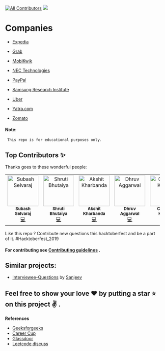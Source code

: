 
[![All Contributors](https://img.shields.io/badge/all_contributors-29-orange.svg?style=flat-square)](#contributors)
![](https://github.com/rishabh115/Interview-Questions/blob/master/thumbnail.png)

# Companies

- [Expedia](Expedia/README.md)

- [Grab](Grab/README.md)

- [MobiKwik](MobiKwik/README.md)

- [NEC Technologies](NEC%20Technologies/README.md)

- [PayPal](PayPal/README.md)

- [Samsung Research Institute](Samsung/README.md)

- [Uber](Uber/README.md)

- [Yatra.com](Yatra.com/README.md)

- [Zomato](Zomato/README.md)

#### Note:
     This repo is for educational purposes only.
     
## Top Contributors ✨

Thanks goes to these wonderful people:

<table href = "#contributors">
  <tr>
    <td align="center"><a href="https://github.com/sesubash"><img src="https://avatars0.githubusercontent.com/u/4628269?v=4" width="100px;" alt="Subash Selvaraj"/><br /><sub><b>Subash Selvaraj</b></sub></a><br /><a href="https://github.com/rishabh115/Interview-Questions/commits?author=sesubash" title="Code">💻</a></td>
    <td align="center"><a href="https://in.linkedin.com/in/shrutiab"><img src="https://avatars0.githubusercontent.com/u/10259707?v=4" width="100px;" alt="Shruti Bhutaiya"/><br /><sub><b>Shruti Bhutaiya</b></sub></a><br /><a href="https://github.com/rishabh115/Interview-Questions/commits?author=shrutibhutaiya" title="Code">💻</a></td>
    <td align="center"><a href="https://github.com/akshit04"><img src="https://avatars0.githubusercontent.com/u/20995986?v=4" width="100px;" alt="Akshit Kharbanda"/><br /><sub><b>Akshit Kharbanda</b></sub></a><br /><a href="https://github.com/rishabh115/Interview-Questions/commits?author=akshit04" title="Code">💻</a></td>
    <td align="center"><a href="https://github.com/dhruv-aggarwal"><img src="https://avatars2.githubusercontent.com/u/13146014?v=4" width="100px;" alt="Dhruv Aggarwal"/><br /><sub><b>Dhruv Aggarwal</b></sub></a><br /><a href="https://github.com/rishabh115/Interview-Questions/commits?author=dhruv-aggarwal" title="Code">💻</a></td>
   <td align="center"><a href="https://github.com/CheshtaK"><img src="https://avatars2.githubusercontent.com/u/32400008?v=4" width="100px;" alt="Cheshta Kwatra"/><br /><sub><b>Cheshta Kwatra</b></sub></a><br /><a href="https://github.com/rishabh115/Interview-Questions/commits?author=CheshtaK" title="Code">💻</a></td>  
    <td align="center"><a href="https://github.com/kartikay101"><img src="https://avatars0.githubusercontent.com/u/21268943?v=4" width="100px;" alt="Kartikay Shandil "/><br /><sub><b>Kartikay Shandil </b></sub></a><br /><a href="https://github.com/rishabh115/Interview-Questions/commits?author=kartikay101" title="Code">💻</a></td>
    <td align="center"><a href="https://tanaytoshniwal.me"><img src="https://avatars3.githubusercontent.com/u/19304171?v=4" width="100px;" alt="Tanay Toshniwal"/><br /><sub><b>Tanay Toshniwal</b></sub></a><br /><a href="https://github.com/rishabh115/Interview-Questions/commits?author=tanaytoshniwal" title="Code">💻</a></td>    
  </tr>
</table>     


Like this repo ? Contribute new questions this hacktoberfest and be a part of it. #Hacktoberfest_2019
#### For contributing see <a href="https://github.com/rishabh115/InterviewQuestions/blob/master/CONTRIBUTING.md">Contributing guidelines</a> .

## Similar projects:
- [Interviewee-Questions](https://github.com/alexakasanjeev/Interviewee-Questions) by [Sanjeev](https://github.com/alexakasanjeev)

## Feel free to show your love :heart: by putting a star :star: on this project :v: .
<b name="ref">References</b>
- [Geeksforgeeks](http://www.geeksforgeeks.org/)
- [Career Cup](https://www.careercup.com/)
- [Glassdoor](https://www.glassdoor.co.in/index.htm)
- [Leetcode discuss](https://leetcode.com/discuss/interview-question?currentPage=1&orderBy=most_relevant&query=Facebook)


